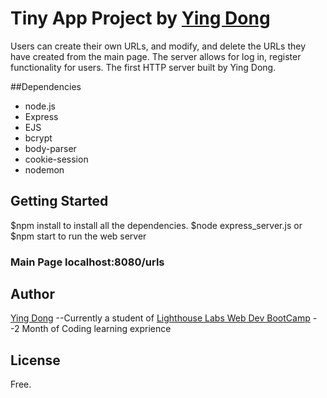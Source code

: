
# **Tiny App Project by [Ying Dong](https://github.com/dongyingname)**

Users can create their own URLs, and modify, and delete the URLs they have created from the main page.
The server allows for log in, register functionality for users. 
The first HTTP server built by Ying Dong.

##Dependencies
- node.js
- Express
- EJS
- bcrypt
- body-parser
- cookie-session
- nodemon
## Getting Started
$npm install to install all the dependencies.
$node express_server.js or
$npm start 
to run the web server
### Main Page localhost:8080/urls

## Author
[Ying Dong](https://github.com/dongyingname)
--Currently a student of [Lighthouse Labs Web Dev BootCamp](https://lighthouselabs.ca/web-bootcamp)
--2 Month of Coding learning exprience

## License
Free.